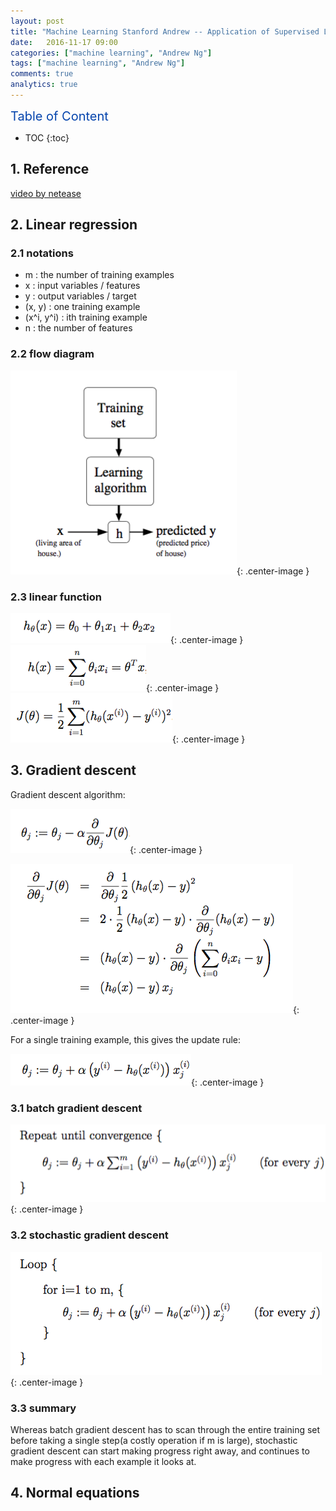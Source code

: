 ```yaml
---
layout: post
title: "Machine Learning Stanford Andrew -- Application of Supervised Learning"
date:   2016-11-17 09:00
categories: ["machine learning", "Andrew Ng"]
tags: ["machine learning", "Andrew Ng"]
comments: true
analytics: true
---
```


<span/>

<span style="color: #0645ad; font-size:20px">Table of Content<span/>

  * TOC
  {:toc}

## 1. Reference

[video by netease](http://open.163.com/movie/2008/1/B/O/M6SGF6VB4_M6SGHJ9BO.html)

## 2. Linear regression

### 2.1 notations

* m : the number of training examples
* x : input variables / features
* y : output variables / target
* (x, y) : one training example
* (x^i, y^i) : ith training example
 * n : the number of features

### 2.2 flow diagram

![flow diagram](/images/2016111701.png){: .center-image }

### 2.3 linear function

![linear function](/images/2016111702.png){: .center-image }
![linear function](/images/2016111703.png){: .center-image }
![cost function](/images/2016111704.png){: .center-image }

## 3. Gradient descent

Gradient descent algorithm:

![how to update theta](/images/2016111705.png){: .center-image }

![derivative of J(theta)](/images/2016112201.png){: .center-image }

For a single training example, this gives the update rule:

![single training example](/images/2016112202.png){: .center-image }

### 3.1 batch gradient descent

![batch gradient descent](/images/2016112203.png){: .center-image }

### 3.2 stochastic gradient descent

![stochastic gradient descent](/images/2016112204.png){: .center-image }

### 3.3 summary

Whereas batch gradient descent has to scan through the entire training set
before taking a single step(a costly operation if m is large), stochastic
gradient descent can start making progress right away, and continues to make
progress with each example it looks at.


## 4. Normal equations


